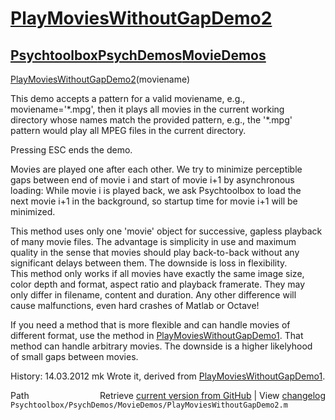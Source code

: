 # [PlayMoviesWithoutGapDemo2](PlayMoviesWithoutGapDemo2)
## [Psychtoolbox](Psychtoolbox)[PsychDemos](PsychDemos)[MovieDemos](MovieDemos)

[PlayMoviesWithoutGapDemo2](PlayMoviesWithoutGapDemo2)(moviename)  
  
This demo accepts a pattern for a valid moviename, e.g.,  
moviename='\*.mpg', then it plays all movies in the current working  
directory whose names match the provided pattern, e.g., the '\*.mpg'  
pattern would play all MPEG files in the current directory.  
  
Pressing ESC ends the demo.  
  
Movies are played one after each other. We try to minimize perceptible  
gaps between end of movie i and start of movie i+1 by asynchronous  
loading: While movie i is played back, we ask Psychtoolbox to load the  
next movie i+1 in the background, so startup time for movie i+1 will be  
minimized.  
  
This method uses only one 'movie' object for successive, gapless playback  
of many movie files. The advantage is simplicity in use and maximum  
quality in the sense that movies should play back-to-back without any  
significant delays between them. The downside is loss in flexibility.  
This method only works if all movies have exactly the same image size,  
color depth and format, aspect ratio and playback framerate. They may  
only differ in filename, content and duration. Any other difference will  
cause malfunctions, even hard crashes of Matlab or Octave!  
  
If you need a method that is more flexible and can handle movies of  
different format, use the method in [PlayMoviesWithoutGapDemo1](PlayMoviesWithoutGapDemo1). That  
method can handle arbitrary movies. The downside is a higher likelyhood  
of small gaps between movies.  
  
History: 14.03.2012  mk  Wrote it, derived from [PlayMoviesWithoutGapDemo1](PlayMoviesWithoutGapDemo1).  




<div class="code_header" style="text-align:right;">
  <span style="float:left;">Path&nbsp;&nbsp;</span> <span class="counter">Retrieve <a href=
  "https://raw.github.com/Psychtoolbox-3/Psychtoolbox-3/beta/Psychtoolbox/PsychDemos/MovieDemos/PlayMoviesWithoutGapDemo2.m">current version from GitHub</a> | View <a href=
  "https://github.com/Psychtoolbox-3/Psychtoolbox-3/commits/beta/Psychtoolbox/PsychDemos/MovieDemos/PlayMoviesWithoutGapDemo2.m">changelog</a></span>
</div>
<div class="code">
  <code>Psychtoolbox/PsychDemos/MovieDemos/PlayMoviesWithoutGapDemo2.m</code>
</div>

